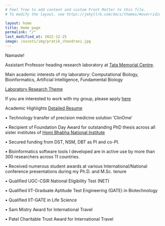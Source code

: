 ```yaml
---
# Feel free to add content and custom Front Matter to this file.
# To modify the layout, see https://jekyllrb.com/docs/themes/#overriding-theme-defaults

layout: home
title: Home page
permalink: "/"
last_modified_at: 2022-12-25
image: /assets/img/pratik_chandrani.jpg
---
```


Namaste!

Assistant Professor heading research laboratory at [Tata Memorial Centre](https://tmc.gov.in/).

Main academic interests of my laboratory: Computational Biology, Bioinformatics, Artificial Intelligence, Fundamental Biology



[Laboratory Research Theme](/assets/img/AI_big-data_20210826.png)

If you are interested to work with my group, please apply [here](https://forms.gle/GmnGxzb7Axzfgirg6)

Academic Highlights [Detailed Resume](https://pratikchandrani.github.io/resume.pdf)

•	Technology transfer of precision medicine solution ‘ClinOme’

•	Recipient of Foundation Day Award for outstanding PhD thesis across all sister institutes of [Homi Bhabha National Institute](http://www.hbni.ac.in/)

•	Secured funding from DST, NSM, DBT as PI and co-PI.

•	Bioinformatics software tools I developed are in active use by more than 300 researchers across 11 countries.

•	Received numerous student awards at various International/National conference presentations during my Ph.D. and M.Sc. tenure

•	Qualified UGC-CSIR National Eligibility Test (NET)

•	Qualified IIT-Graduate Aptitude Test Engineering (GATE) in Biotechnology

•	Qualified IIT-GATE in Life Science

•	Sam Mistry Award for International Travel

•	Patel Charitable Trust Award for International Travel

